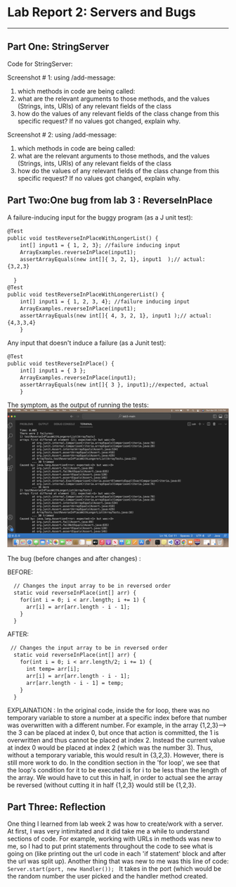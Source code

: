 # **Lab Report 2: Servers and Bugs**
---------

## Part One: StringServer

Code for StringServer:

 Screenshot # 1: using /add-message: 
 
 
 1) which methods in code are being called:
 2) what are the relevant arguments to those methods, and the values (Strings, ints, URIs) of any relevant fields of the class
 3) how do the values of any relevant fields of the class change from this specific request? If no values got changed, explain why.


 Screenshot # 2: using /add-message: 
 
 
 1) which methods in code are being called:
 2) what are the relevant arguments to those methods, and the values (Strings, ints, URIs) of any relevant fields of the class
 3) how do the values of any relevant fields of the class change from this specific request? If no values got changed, explain why.

## Part Two:One bug from lab 3 : ReverseInPlace

A failure-inducing input for the buggy program (as a J unit test):
```
@Test 
public void testReverseInPlaceWithLongerList() {
    int[] input1 = { 1, 2, 3}; //failure inducing input 
    ArrayExamples.reverseInPlace(input1);
    assertArrayEquals(new int[]{ 3, 2, 1}, input1  );// actual: {3,2,3}

  }
@Test   
public void testReverseInPlaceWithLongererList() {
    int[] input1 = { 1, 2, 3, 4}; //failure inducing input 
    ArrayExamples.reverseInPlace(input1);
    assertArrayEquals(new int[]{ 4, 3, 2, 1}, input1 );// actual: {4,3,3,4}
	}
  ```
Any input that doesn't induce a failure (as a Junit test):
```
@Test 
public void testReverseInPlace() {
    int[] input1 = { 3 };
    ArrayExamples.reverseInPlace(input1);
    assertArrayEquals(new int[]{ 3 }, input1);//expected, actual
	}
 ```

The symptom, as the output of running the tests:
![Image](https://raw.githubusercontent.com/a5calderon/cse15l-lab-reports/main/Screen%20Shot%202023-04-23%20at%201.03.47%20PM.png)

The bug (before changes and after changes) :

BEFORE:
```
  // Changes the input array to be in reversed order
  static void reverseInPlace(int[] arr) {
    for(int i = 0; i < arr.length; i += 1) {
      arr[i] = arr[arr.length - i - 1];
    }
  }
  ```
AFTER:
```
 // Changes the input array to be in reversed order
  static void reverseInPlace(int[] arr) {
    for(int i = 0; i < arr.length/2; i += 1) {
      int temp= arr[i];
      arr[i] = arr[arr.length - i - 1];
      arr[arr.length - i - 1] = temp;
    }
  }
```

EXPLAINATION : 
In the original code, inside the for loop,   there was no temporary variable to store a number at a specific index before that number was overwritten with a different number. For example, in the array {1,2,3}--> the 3 can be placed at index 0, but once that action is committed, the 1 is overwritten and thus cannot be placed at index 2. Instead the current value at index 0 would be placed at index 2 (which was the number 3). Thus, without a temporary variable, this would result in {3,2,3}. However, there is still more work to do. In the condition section in the 'for loop', we see that the loop's condition for it to be executed is for i to be less than the length of the array. We would have to cut this in half, in order to actual see the array be reversed (without cutting it in half  {1,2,3} would still be {1,2,3}.
## Part Three: Reflection

One thing I learned from lab week 2 was how to create/work with a server. At first, I was very intimitated and it did take me a while to understand sections of code. For example, working with URLs in methods was new to me, so I had to put print statements throughout the code to see what is going on (like printing out the url code in each 'if statement' block and after the url was split up). Another thing that was new to me was this line of code: 
```Server.start(port, new Handler()); ```
It takes in the port (which would be the random number the user picked and the handler method created. 
